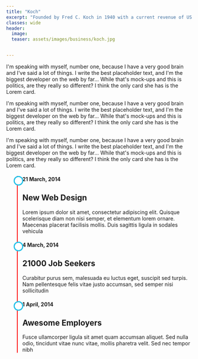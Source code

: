 ```yaml
---
title: "Koch"
excerpt: "Founded by Fred C. Koch in 1940 with a current revenue of ‎US $110 billion (2019)""
classes: wide
header:
  image: 
  teaser: assets/images/business/koch.jpg


---
```


I'm speaking with myself, number one, because I have a very good brain and I've said a lot of things. I write the best placeholder text, and I'm the biggest developer on the web by far... While that's mock-ups and this is politics, are they really so different? I think the only card she has is the Lorem card.

I'm speaking with myself, number one, because I have a very good brain and I've said a lot of things. I write the best placeholder text, and I'm the biggest developer on the web by far... While that's mock-ups and this is politics, are they really so different? I think the only card she has is the Lorem card.

I'm speaking with myself, number one, because I have a very good brain and I've said a lot of things. I write the best placeholder text, and I'm the biggest developer on the web by far... While that's mock-ups and this is politics, are they really so different? I think the only card she has is the Lorem card.

<style type="text/css">
ul.timeline {
	list-style-type: none;
    position: relative; }

ul.timeline:before {
    content: ' ';
    background: red;
    display: inline-block;
    position: absolute;
    left: 29px;
    width: 2px;
    height: 100%;
    z-index: 400; }

ul.timeline > li {
    margin: 20px 0;
    padding-left: 20px; }

ul.timeline > li:before {
    content: ' ';
    background: white;
    display: inline-block;
    position: absolute;
    border-radius: 50%;
    border: 3px solid #22c0e8;
    left: 20px;
    width: 20px;
    height: 20px;
    z-index: 400; }
</style>


<div class="container">
	<ul class="timeline">
		<li>	
			<h4 class="float-right"> 21 March, 2014 </h4>
			<h2> New Web Design </h2>
			<p>Lorem ipsum dolor sit amet, consectetur adipiscing elit. Quisque scelerisque diam non nisi semper, et elementum lorem ornare. Maecenas placerat facilisis mollis. Duis sagittis ligula in sodales vehicula</p>
		</li>
		<li>
			<h4 class="float-right"> 4 March, 2014 </h4>
			<h2> 21000 Job Seekers </h2>			
			<p>Curabitur purus sem, malesuada eu luctus eget, suscipit sed turpis. Nam pellentesque felis vitae justo accumsan, sed semper nisi sollicitudin</p>
		</li>
		<li>
			<h4 class="float-right"> 1 April, 2014 </h4>
			<h2> Awesome Employers </h2>
			<p>Fusce ullamcorper ligula sit amet quam accumsan aliquet. Sed nulla odio, tincidunt vitae nunc vitae, mollis pharetra velit. Sed nec tempor nibh</p>
		</li>
	</ul>	
</div>